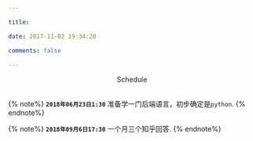 ```yaml
---

title:

date: 2017-11-02 19:34:20

comments: false

---
```




<center>Schedule</center>



<br>



{% note%}
**`2018年06月23日1:30`**
准备学一门后端语言，初步确定是`python`.
{% endnote%}

{% note%}
**`2018年09月6日17:30`**
一个月三个知乎回答.
{% endnote%}










